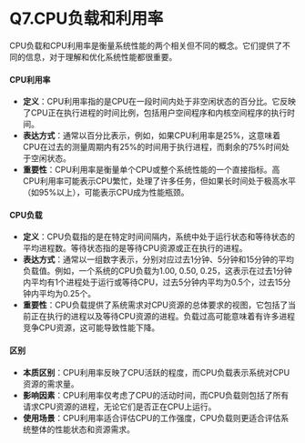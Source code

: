 # Q7.CPU负载和利用率

CPU负载和CPU利用率是衡量系统性能的两个相关但不同的概念。它们提供了不同的信息，对于理解和优化系统性能都很重要。

#### CPU利用率

- **定义**：CPU利用率指的是CPU在一段时间内处于非空闲状态的百分比。它反映了CPU正在执行进程的时间比例，包括用户空间程序和内核空间程序的执行时间。
- **表达方式**：通常以百分比表示，例如，如果CPU利用率是25%，这意味着CPU在过去的测量周期内有25%的时间用于执行进程，而剩余的75%时间处于空闲状态。
- **重要性**：CPU利用率是衡量单个CPU或整个系统性能的一个直接指标。高CPU利用率可能表示CPU繁忙，处理了许多任务，但如果长时间处于极高水平（如95%以上），可能表示CPU成为性能瓶颈。

#### CPU负载

- **定义**：CPU负载指的是在特定时间间隔内，系统中处于运行状态和等待状态的平均进程数。等待状态指的是等待CPU资源或正在执行的进程。
- **表达方式**：通常以一组数字表示，分别对应过去1分钟、5分钟和15分钟的平均负载值。例如，一个系统的CPU负载为1.00, 0.50, 0.25，这表示在过去1分钟内平均有1个进程处于运行或等待CPU，过去5分钟内平均为0.5个，过去15分钟内平均为0.25个。
- **重要性**：CPU负载提供了系统需求对CPU资源的总体要求的视图，它包括了当前正在执行的进程以及等待CPU资源的进程。负载过高可能意味着有许多进程竞争CPU资源，这可能导致性能下降。

#### 区别

- **本质区别**：CPU利用率反映了CPU活跃的程度，而CPU负载表示系统对CPU资源的需求量。
- **影响因素**：CPU利用率仅考虑了CPU的活动时间，而CPU负载则包括了所有请求CPU资源的进程，无论它们是否正在CPU上运行。
- **使用场景**：CPU利用率适合评估CPU的工作强度，CPU负载则更适合评估系统整体的性能状态和资源需求。